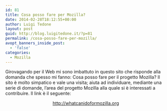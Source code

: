 ```yaml
---
id: 81
title: Cosa posso fare per Mozilla?
date: 2014-02-28T18:12:55+00:00
author: Luigi Tedone
layout: post
guid: http://blog.luigitedone.it/?p=81
permalink: /cosa-posso-fare-per-mozilla/
avopt_banners_inside_post:
  - 'false'
categories:
  - Mozilla
---
```

Girovagando per il Web mi sono imbattuto in questo sito che risponde alla domanda che spesso mi fanno: Cosa posso fare per il progetto Mozilla? Il sito è molto simpatico e vale una visita; aiuta ad individuare, mediante una serie di domande, l&#8217;area del progetto Mozilla alla quale si è interessati a contribuire. Il link è il seguente:

<p style="text-align: center;">
  <a href="http://whatcanidoformozilla.org">http://whatcanidoformozilla.org</a>
</p>